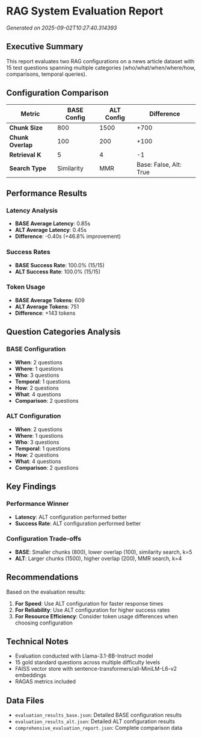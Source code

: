 # RAG System Evaluation Report
*Generated on 2025-09-02T10:27:40.314393*

## Executive Summary
This report evaluates two RAG configurations on a news article dataset with 15 test questions spanning multiple categories (who/what/when/where/how, comparisons, temporal queries).

## Configuration Comparison
| Metric | BASE Config | ALT Config | Difference |
|--------|-------------|------------|------------|
| **Chunk Size** | 800 | 1500 | +700 |
| **Chunk Overlap** | 100 | 200 | +100 |
| **Retrieval K** | 5 | 4 | -1 |
| **Search Type** | Similarity | MMR | Base: False, Alt: True |

## Performance Results
### Latency Analysis
- **BASE Average Latency**: 0.85s
- **ALT Average Latency**: 0.45s
- **Difference**: -0.40s (+46.8% improvement)

### Success Rates
- **BASE Success Rate**: 100.0% (15/15)
- **ALT Success Rate**: 100.0% (15/15)

### Token Usage
- **BASE Average Tokens**: 609
- **ALT Average Tokens**: 751
- **Difference**: +143 tokens

## Question Categories Analysis
### BASE Configuration
- **When**: 2 questions
- **Where**: 1 questions
- **Who**: 3 questions
- **Temporal**: 1 questions
- **How**: 2 questions
- **What**: 4 questions
- **Comparison**: 2 questions

### ALT Configuration
- **When**: 2 questions
- **Where**: 1 questions
- **Who**: 3 questions
- **Temporal**: 1 questions
- **How**: 2 questions
- **What**: 4 questions
- **Comparison**: 2 questions

## Key Findings
### Performance Winner
- **Latency**: ALT configuration performed better
- **Success Rate**: ALT configuration performed better

### Configuration Trade-offs
- **BASE**: Smaller chunks (800), lower overlap (100), similarity search, k=5
- **ALT**: Larger chunks (1500), higher overlap (200), MMR search, k=4

## Recommendations
Based on the evaluation results:
1. **For Speed**: Use ALT configuration for faster response times
2. **For Reliability**: Use ALT configuration for higher success rates
3. **For Resource Efficiency**: Consider token usage differences when choosing configuration

## Technical Notes
- Evaluation conducted with Llama-3.1-8B-Instruct model
- 15 gold standard questions across multiple difficulty levels
- FAISS vector store with sentence-transformers/all-MiniLM-L6-v2 embeddings
- RAGAS metrics included

## Data Files
- `evaluation_results_base.json`: Detailed BASE configuration results
- `evaluation_results_alt.json`: Detailed ALT configuration results  
- `comprehensive_evaluation_report.json`: Complete comparison data